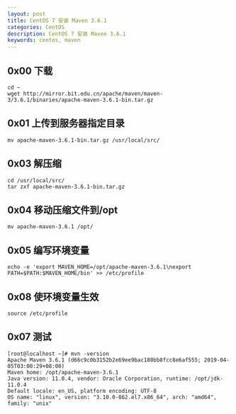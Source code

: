 ```yaml
---
layout: post
title: CentOS 7 安装 Maven 3.6.1
categories: CentOS
description: CentOS 7 安装 Maven 3.6.1
keywords: centos, maven
---
```


## 0x00 下载


```shell
cd ~
wget http://mirror.bit.edu.cn/apache/maven/maven-3/3.6.1/binaries/apache-maven-3.6.1-bin.tar.gz
```

## 0x01 上传到服务器指定目录

```shell
mv apache-maven-3.6.1-bin.tar.gz /usr/local/src/
```

## 0x03 解压缩

```shell
cd /usr/local/src/
tar zxf apache-maven-3.6.1-bin.tar.gz
```

## 0x04 移动压缩文件到/opt

```shell
mv apache-maven-3.6.1 /opt/
```

## 0x05 编写环境变量

```shell
echo -e 'export MAVEN_HOME=/opt/apache-maven-3.6.1\nexport PATH=$PATH:$MAVEN_HOME/bin' >> /etc/profile
```

## 0x08 使环境变量生效

```shell
source /etc/profile
```

## 0x07 测试

```shell
[root@localhost ~]# mvn -version
Apache Maven 3.6.1 (d66c9c0b3152b2e69ee9bac180bb8fcc8e6af555; 2019-04-05T03:00:29+08:00)
Maven home: /opt/apache-maven-3.6.1
Java version: 11.0.4, vendor: Oracle Corporation, runtime: /opt/jdk-11.0.4
Default locale: en_US, platform encoding: UTF-8
OS name: "linux", version: "3.10.0-862.el7.x86_64", arch: "amd64", family: "unix"
```

